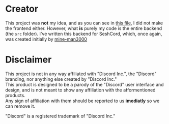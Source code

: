# Creator
This project was **not** my idea, and as you can see in [this file](./frontend/README.md), I did not make the frontend either.
However, what **is** purely my code is the entire backend (the `src` folder).
I've written this backend for SeshCord, which, once again, was created initially by [mine-man3000](https://github.com/mine-man3000)

# Disclaimer
This project is not in any way affiliated with "Discord Inc.", the "Discord" branding, nor anything else created by "Discord Inc."  
This product is designed to be a parody of the "Discord" user interface and design, and is not meant to show any affiliation with the afformentioned products.  
Any sign of affiliation with them should be reported to us **imediatly** so we can remove it.  

"Discord" is a registered trademark of "Discord Inc."